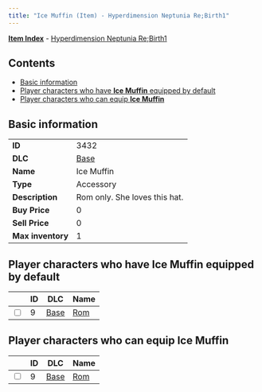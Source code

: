 ```yaml
---
title: "Ice Muffin (Item) - Hyperdimension Neptunia Re;Birth1"
---
```


[**Item Index**](/neptunia/rb1/item/index.html) - [Hyperdimension Neptunia Re;Birth1](/neptunia/rb1)

## Contents

- [Basic information](#basic-information)
- [Player characters who have **Ice Muffin** equipped by default](#player-characters-who-have-ice-muffin-equipped-by-default)
- [Player characters who can equip **Ice Muffin**](#player-characters-who-can-equip-ice-muffin)

## Basic information

|   |   |
| -- | -- |
| **ID** | 3432 |
| **DLC** | [Base](/neptunia/rb1/dlc/1-base.html) |
| **Name** | Ice Muffin |
| **Type** | Accessory |
| **Description** | Rom only. She loves this hat. |
| **Buy Price** | 0 |
| **Sell Price** | 0 |
| **Max inventory** | 1 |


## Player characters who have **Ice Muffin** equipped by default

|    | ID | DLC | Name |
| -- | -- | --- | ---- |
| <input type="checkbox" id="rb1-player-1-9" class="trackbox" /> | 9 | [Base](/neptunia/rb1/dlc/1-base.html) | [Rom](/neptunia/rb1/player/1-9-rom.html) |


## Player characters who can equip **Ice Muffin**

|    | ID | DLC | Name |
| -- | -- | --- | ---- |
| <input type="checkbox" id="rb1-player-1-9" class="trackbox" /> | 9 | [Base](/neptunia/rb1/dlc/1-base.html) | [Rom](/neptunia/rb1/player/1-9-rom.html) |
